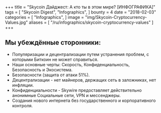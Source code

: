 +++
title = "Skycoin Дайджест: А кто ты в этом мире? [ИНФОГРАФИКА]"
tags = [
    "Skycoin Digest",
    "Infographics",
]
bounty = 4
date = "2018-02-03"
categories = [
    "Infographics",
]
image = "img/Skycoin-Cryptocurrency-Values.jpg"
aliases = [
	"/ru/infographics/skycoin-cryptocurrency-values"
]
+++

## Мы убеждённые сторонники:

  * Популяризации и децентрализации путем устранения проблем, с которыми Биткоин не может справиться.
  * Наши основные черты: Скорость, Конфиденциальность, Безопасность и Экосистема.
  * Безопасности (защита от атаки 51%).
  * Децентрализации - нет майнеров, держащих сеть в заложниках, нет инфляции.
  * Конфиденциальности - Skywire предоставляет действительно анонимные Социальные сети, VPN и мессенджеры.
  * Создания нового интернета без государственного и корпоративного контроля.
